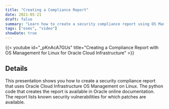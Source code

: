 ```yaml
---
title: "Creating a Compliance Report"
date: 2021-05-21
draft: false
summary: "Learn how to create a security compliance report using OS Management service."
tags: ["osms", "video"]
showDate: true
---
```


{{< youtube id="_pKnAcA7GUs" title="Creating a Compliance Report with OS Management for Linux for Oracle Cloud Infrastructure" >}}

## Details

This presentation shows you how to create a security compliance report that  uses Oracle Cloud Infrastructure OS Management on Linux. The python code that creates the report is available in Oracle online documentation. The report lists known security vulnerabilities for which patches are available.
